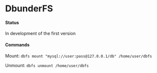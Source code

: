 # DbunderFS

#### Status
In development of the first version

#### Commands
Mount: `dbfs mount "mysql://user:pass@127.0.0.1/db" /home/user/dbfs`

Unmount: `dbfs unmount /home/user/dbfs`
